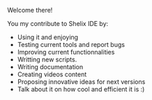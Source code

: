 Welcome there!

You my contribute to Shelix IDE by:

- Using it and enjoying
- Testing current tools and report bugs
- Improving current functionnalities
- Writting new scripts.
- Writing documentation
- Creating videos content 
- Proposing innovative ideas for next versions
- Talk about it on how cool and efficient it is :) 





